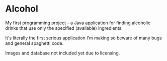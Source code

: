 # Alcohol
My first programming project - a Java application for finding alcoholic drinks that use only the specified (available) ingredients.

It's literally the first serious application I'm making so beware of many bugs and general spaghetti code.

Images and database not included yet due to licensing.
